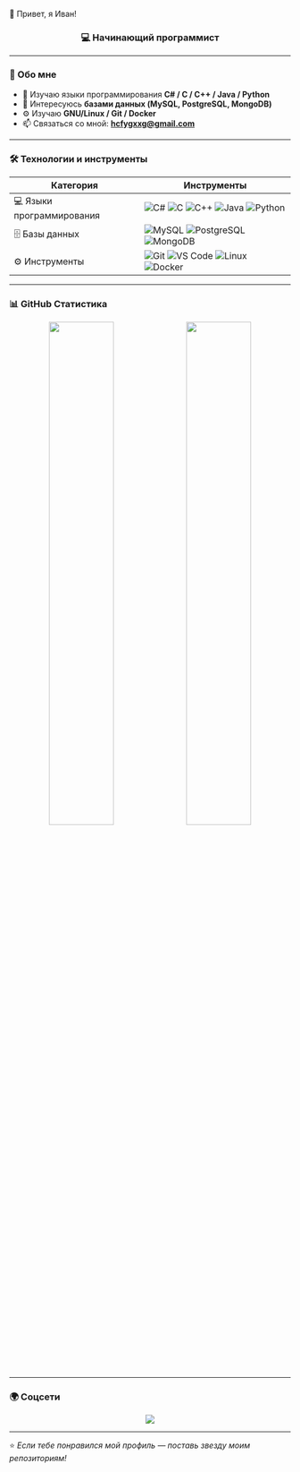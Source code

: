 👋 Привет, я Иван!</h1>
<h3 align="center">💻 Начинающий программист</h3>

---

### 🧭 Обо мне
- 🎯 Изучаю языки программирования **C# / C / С++ / Java / Python**
- 💾 Интересуюсь **базами данных (MySQL, PostgreSQL, MongoDB)**
- ⚙️ Изучаю **GNU/Linux / Git / Docker**
- 📫 Связаться со мной: **hcfygxxg@gmail.com**

---

### 🛠️ Технологии и инструменты
| Категория | Инструменты |
|------------|-------------|
| 💻 Языки программирования | ![C#](https://img.shields.io/badge/C%23-239120?style=for-the-badge&logo=c-sharp&logoColor=white) ![C](https://img.shields.io/badge/C-00599C?style=for-the-badge&logo=c&logoColor=white) ![C++](https://img.shields.io/badge/C++-00599C?style=for-the-badge&logo=cplusplus&logoColor=white) ![Java](https://img.shields.io/badge/Java-ED8B00?style=for-the-badge&logo=openjdk&logoColor=white) ![Python](https://img.shields.io/badge/Python-3776AB?style=for-the-badge&logo=python&logoColor=white) |
| 🗄️ Базы данных | ![MySQL](https://img.shields.io/badge/MySQL-005C84?style=for-the-badge&logo=mysql&logoColor=white) ![PostgreSQL](https://img.shields.io/badge/PostgreSQL-316192?style=for-the-badge&logo=postgresql&logoColor=white) ![MongoDB](https://img.shields.io/badge/MongoDB-4EA94B?style=for-the-badge&logo=mongodb&logoColor=white) |
| ⚙️ Инструменты | ![Git](https://img.shields.io/badge/Git-F05033?style=for-the-badge&logo=git&logoColor=white) ![VS Code](https://img.shields.io/badge/VS%20Code-0078d7?style=for-the-badge&logo=visual-studio-code&logoColor=white) ![Linux](https://img.shields.io/badge/Linux-FCC624?style=for-the-badge&logo=linux&logoColor=black) ![Docker]([https://img.shields.io/badge/Linux-FCC624?style=for-the-badge&logo=linux&logoColor=black](https://img.shields.io/badge/Docker-FCC624?style=for-the-badge&logo=linux&logoColor=black))|

---

### 📊 GitHub Статистика

<p align="center">
  <img width="48%" src="https://github-readme-stats.vercel.app/api?username=yourusername&show_icons=true&theme=tokyonight" />
  <img width="48%" src="https://github-readme-streak-stats.herokuapp.com/?user=yourusername&theme=tokyonight" />
</p>

---

### 🌍 Соцсети
<p align="center">
  <a href="https://t.me/bully-goldie"><img src="https://img.shields.io/badge/Telegram-26A5E4?style=for-the-badge&logo=telegram&logoColor=white"/></a>
</p>

---

⭐️ *Если тебе понравился мой профиль — поставь звезду моим репозиториям!*
